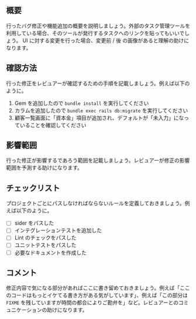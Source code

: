 ## 概要

行ったバグ修正や機能追加の概要を説明しましょう。外部のタスク管理ツールを利用している場合、そのツールが発行するタスクへのリンクを貼ってもいいでしょう。 UI に対する変更を行った場合、変更前 / 後 の画像があると理解の助けになります。

## 確認方法

行った修正をレビュアーが確認するための手順を記載しましょう。例えば以下のように。

1. Gem を追加したので `bundle install` を実行してください
2. カラムを追加したので `bundle exec rails db:migrate` を実行してください
3. 顧客一覧画面に「資本金」項目が追加され、デフォルトが「未入力」になっていることを確認してください

## 影響範囲

行った修正が影響するであろう範囲を記載しましょう。レビュアーが修正の影響範囲を予測する助けになります。

## チェックリスト

プロジェクトごとにパスしなければならないルールを定義しておきましょう。例えば以下のように。

- [ ] sider をパスした
- [ ] インテグレーションテストを追加した
- [ ] Lint のチェックをパスした
- [ ] ユニットテストをパスした
- [ ] 必要なドキュメントを作成した

## コメント

修正内容で気になる部分があればここに書き留めておきましょう。例えば「ここのコードはもっとイケてる書き方がある気がしています」、例えば「この部分は `FIXME` を残していますが時間の都合によりご勘弁を」など。レビュアーとのコミュニケーションの助けになります。
